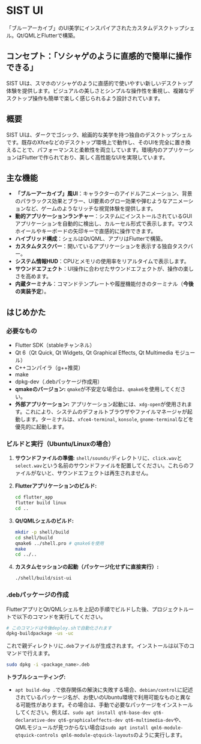 # SIST UI

「ブルーアーカイブ」のUI美学にインスパイアされたカスタムデスクトップシェル。Qt/QMLとFlutterで構築。

## コンセプト：「ソシャゲのように直感的で簡単に操作できる」

SIST UIは、スマホのソシャゲのように直感的で使いやすい新しいデスクトップ体験を提供します。ビジュアルの美しさとシンプルな操作性を重視し、複雑なデスクトップ操作も簡単で楽しく感じられるよう設計されています。

## 概要

SIST UIは、ダークでゴシック、絵画的な美学を持つ独自のデスクトップシェルです。既存のXfceなどのデスクトップ環境上で動作し、そのUIを完全に置き換えることで、パフォーマンスと柔軟性を両立しています。環境内のアプリケーションはFlutterで作られており、美しく高性能なUIを実現しています。

## 主な機能

*   **「ブルーアーカイブ」風UI**：キャラクターのアイドルアニメーション、背景のパララックス効果とブラー、UI要素のグロー効果や弾むようなアニメーションなど、ゲームのようなリッチな視覚体験を提供します。
*   **動的アプリケーションランチャー**：システムにインストールされているGUIアプリケーションを自動的に検出し、カルーセル形式で表示します。マウスホイールやキーボードの矢印キーで直感的に操作できます。
*   **ハイブリッド構成**：シェルはQt/QML、アプリはFlutterで構築。
*   **カスタムタスクバー**：開いているアプリケーションを表示する独自タスクバー。
*   **システム情報HUD**：CPUとメモリの使用率をリアルタイムで表示します。
*   **サウンドエフェクト**：UI操作に合わせたサウンドエフェクトが、操作の楽しさを高めます。
*   **内蔵ターミナル**：コマンドテンプレートや履歴機能付きのターミナル（**今後の実装予定**）。

## はじめかた

### 必要なもの

*   Flutter SDK（stableチャンネル）
*   Qt 6（Qt Quick, Qt Widgets, Qt Graphical Effects, Qt Multimedia モジュール）
*   C++コンパイラ（g++推奨）
*   make
*   dpkg-dev（.debパッケージ作成用）
*   **qmakeのバージョン:** `qmake`が不安定な場合は、`qmake6`を使用してください。
*   **外部アプリケーション:** アプリケーション起動には、`xdg-open`が使用されます。これにより、システムのデフォルトブラウザやファイルマネージャが起動します。ターミナルは、`xfce4-terminal`, `konsole`, `gnome-terminal`などを優先的に起動します。

### ビルドと実行（Ubuntu/Linuxの場合）

1.  **サウンドファイルの準備:**
    `shell/sounds/`ディレクトリに、`click.wav`と`select.wav`という名前のサウンドファイルを配置してください。これらのファイルがないと、サウンドエフェクトは再生されません。

2.  **Flutterアプリケーションのビルド:**
    ```bash
    cd flutter_app
    flutter build linux
    cd ..
    ```

3.  **Qt/QMLシェルのビルド:**
    ```bash
    mkdir -p shell/build
    cd shell/build
    qmake6 ../shell.pro # qmake6を使用
    make
    cd ../..
    ```

4.  **カスタムセッションの起動（パッケージ化せずに直接実行）:**
    ```bash
    ./shell/build/sist-ui
    ```

### .debパッケージの作成

FlutterアプリとQt/QMLシェルを上記の手順でビルドした後、プロジェクトルートで以下のコマンドを実行してください。

```bash
# このコマンドは今後deploy.shで自動化されます
dpkg-buildpackage -us -uc
```


これで親ディレクトリに`.deb`ファイルが生成されます。インストールは以下のコマンドで行えます。

```bash
sudo dpkg -i <package_name>.deb
```

**トラブルシューティング:**

*   `apt build-dep .`で依存関係の解決に失敗する場合、`debian/control`に記述されているパッケージ名が、お使いのUbuntu環境で利用可能なものと異なる可能性があります。その場合は、手動で必要なパッケージをインストールしてください。例えば、`sudo apt install qt6-base-dev qt6-declarative-dev qt6-graphicaleffects-dev qt6-multimedia-dev`や、QMLモジュールが見つからない場合は`sudo apt install qml6-module-qtquick-controls qml6-module-qtquick-layouts`のように実行します。